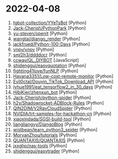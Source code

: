 # 2022-04-08

1. [tgbot-collection/YYeTsBot](https://github.com/tgbot-collection/YYeTsBot "🎬 人人影视bot，完全对接人人影视全部无删减资源") [Python]
2. [Jack-Cherish/PythonPark](https://github.com/Jack-Cherish/PythonPark "Python 开源项目之「自学编程之路」，保姆级教程：AI实验室、宝藏视频、数据结构、学习指南、机器学习实战、深度学习实战、网络爬虫、大厂面经、程序人生、资源分享。") [Python]
3. [yu-steven/openit](https://github.com/yu-steven/openit "Openit订阅致力于打造免费无感的翻墙环境") [Python]
4. [wangtai/django_render](https://github.com/wangtai/django_render "一个非常轻量Django URL 的装饰器") [Python]
5. [jackfrued/Python-100-Days](https://github.com/jackfrued/Python-100-Days "Python - 100天从新手到大师") [Python]
6. [vnpy/vnpy](https://github.com/vnpy/vnpy "基于Python的开源量化交易平台开发框架") [Python]
7. [sml2h3/ddddocr](https://github.com/sml2h3/ddddocr "带带弟弟 通用验证码识别OCR pypi版") [Python]
8. [ccwav/QL_DIYBOT](https://github.com/ccwav/QL_DIYBOT "写点有用且好玩的bot模块") [JavaScript]
9. [shidenggui/easyquotation](https://github.com/shidenggui/easyquotation "实时获取新浪 / 腾讯 的免费股票行情 / 集思路的分级基金行情") [Python]
10. [fighting41love/funNLP](https://github.com/fighting41love/funNLP "中英文敏感词、语言检测、中外手机/电话归属地/运营商查询、名字推断性别、手机号抽取、身份证抽取、邮箱抽取、中日文人名库、中文缩写库、拆字词典、词汇情感值、停用词、反动词表、暴恐词表、繁简体转换、英文模拟中文发音、汪峰歌词生成器、职业名称词库、同义词库、反义词库、否定词库、汽车品牌词库、汽车零件词库、连续英文切割、各种中文词向量、公司名字大全、古诗词库、IT词库、财经词库、成语词库、地名词库、历史名人词库、诗词词库、医学词库、饮食词库、法律词库、汽车词库、动物词库、中文聊天语料、中文谣言数据、百度中文问答数据集、句子相似度匹配算法集合、bert资源、文本生成&摘要相关工具、cocoNLP信息抽取工具、国内电话号码正则匹配、清华大学XLORE:中英文跨语言百科知识图谱、清华大学人工智能技术…") [Python]
11. [Havana3351/Low-cost-remote-monitor](https://github.com/Havana3351/Low-cost-remote-monitor "这是一个由树莓派终端做摄像头，远程访问通过web服务实现的，低成本远程监控解决方案。This is a low-cost remote monitoring solution using a Raspberry Pi terminal as a camera and remote access through web services.") [Python]
12. [Evil0ctal/Douyin_TikTok_Download_API](https://github.com/Evil0ctal/Douyin_TikTok_Download_API "在线批量Douyin/TikTok解析下载无水印视频/图集，并将结果显示在网页上。同时支持API调用，可配合iOS快捷指令APP实现应用内下载。免费，开源，无广告，长期维护。") [Python]
13. [lyhue1991/eat_tensorflow2_in_30_days](https://github.com/lyhue1991/eat_tensorflow2_in_30_days "Tensorflow2.0 🍎🍊 is delicious, just eat it! 😋😋") [Python]
14. [HibiKier/zhenxun_bot](https://github.com/HibiKier/zhenxun_bot "基于 Nonebot2 和 go-cqhttp 开发，以 postgresql 作为数据库，非常可爱的绪山真寻bot") [Python]
15. [Jack-Cherish/python-spider](https://github.com/Jack-Cherish/python-spider "🌈Python3网络爬虫实战：淘宝、京东、网易云、B站、12306、抖音、笔趣阁、漫画小说下载、音乐电影下载等") [Python]
16. [h2y/Shadowrocket-ADBlock-Rules](https://github.com/h2y/Shadowrocket-ADBlock-Rules "提供多款 Shadowrocket 规则，带广告过滤功能。用于 iOS 未越狱设备选择性地自动翻墙。") [Python]
17. [QIN2DIM/V2RayCloudSpider](https://github.com/QIN2DIM/V2RayCloudSpider "​🚀 采集|免费|优质|的订阅链接；科学上网，从娃娃抓起！") [Python]
18. [NVIDIA/trt-samples-for-hackathon-cn](https://github.com/NVIDIA/trt-samples-for-hackathon-cn "Simple samples for TensorRT programming") [Python]
19. [xiaoxindada/SGSI-build-tool](https://github.com/xiaoxindada/SGSI-build-tool "") [Python]
20. [liangliangyy/DjangoBlog](https://github.com/liangliangyy/DjangoBlog "🍺基于Django的博客系统") [Python]
21. [wistbean/learn_python3_spider](https://github.com/wistbean/learn_python3_spider "python爬虫教程系列、从0到1学习python爬虫，包括浏览器抓包，手机APP抓包，如 fiddler、mitmproxy，各种爬虫涉及的模块的使用，如：requests、beautifulSoup、selenium、appium、scrapy等，以及IP代理，验证码识别，Mysql，MongoDB数据库的python使用，多线程多进程爬虫的使用，css 爬虫加密逆向破解，JS爬虫逆向，分布式爬虫，爬虫项目实战实例等") [Python]
22. [MorvanZhou/tutorials](https://github.com/MorvanZhou/tutorials "机器学习相关教程") [Python]
23. [QUANTAXIS/QUANTAXIS](https://github.com/QUANTAXIS/QUANTAXIS "QUANTAXIS 支持任务调度 分布式部署的 股票/期货/期权 数据/回测/模拟/交易/可视化/多账户 纯本地量化解决方案") [Python]
24. [jxxghp/nas-tools](https://github.com/jxxghp/nas-tools "电影、电视剧、动漫自动PT下载、聚合搜索、智能识别重命名、硬链接媒体库整理、PT保种签到等") [Python]
25. [shidenggui/easytrader](https://github.com/shidenggui/easytrader "提供同花顺客户端/国金/华泰客户端/雪球的基金、股票自动程序化交易以及自动打新，支持跟踪 joinquant /ricequant 模拟交易 和 实盘雪球组合, 量化交易组件") [Python]
